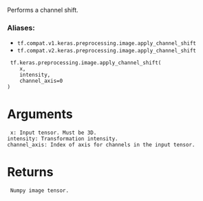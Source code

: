 Performs a channel shift.
### Aliases:
- `tf.compat.v1.keras.preprocessing.image.apply_channel_shift`
- `tf.compat.v2.keras.preprocessing.image.apply_channel_shift`

```
 tf.keras.preprocessing.image.apply_channel_shift(
    x,
    intensity,
    channel_axis=0
)
```
# Arguments

```
 x: Input tensor. Must be 3D.
intensity: Transformation intensity.
channel_axis: Index of axis for channels in the input tensor.
```
# Returns

```
 Numpy image tensor.
```
